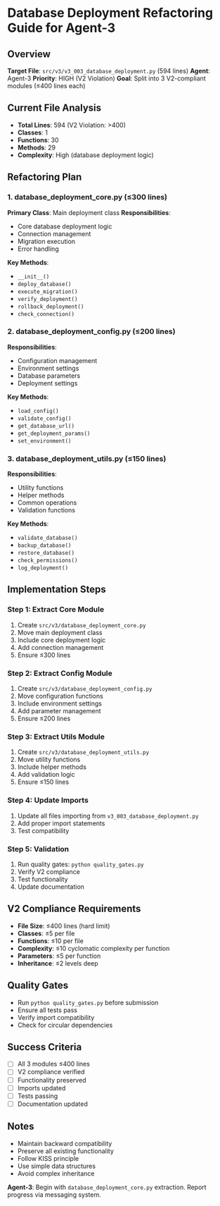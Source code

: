 # Database Deployment Refactoring Guide for Agent-3

## Overview
**Target File**: `src/v3/v3_003_database_deployment.py` (594 lines)
**Agent**: Agent-3
**Priority**: HIGH (V2 Violation)
**Goal**: Split into 3 V2-compliant modules (≤400 lines each)

## Current File Analysis
- **Total Lines**: 594 (V2 Violation: >400)
- **Classes**: 1
- **Functions**: 30
- **Methods**: 29
- **Complexity**: High (database deployment logic)

## Refactoring Plan

### 1. database_deployment_core.py (≤300 lines)
**Primary Class**: Main deployment class
**Responsibilities**:
- Core database deployment logic
- Connection management
- Migration execution
- Error handling

**Key Methods**:
- `__init__()`
- `deploy_database()`
- `execute_migration()`
- `verify_deployment()`
- `rollback_deployment()`
- `check_connection()`

### 2. database_deployment_config.py (≤200 lines)
**Responsibilities**:
- Configuration management
- Environment settings
- Database parameters
- Deployment settings

**Key Methods**:
- `load_config()`
- `validate_config()`
- `get_database_url()`
- `get_deployment_params()`
- `set_environment()`

### 3. database_deployment_utils.py (≤150 lines)
**Responsibilities**:
- Utility functions
- Helper methods
- Common operations
- Validation functions

**Key Methods**:
- `validate_database()`
- `backup_database()`
- `restore_database()`
- `check_permissions()`
- `log_deployment()`

## Implementation Steps

### Step 1: Extract Core Module
1. Create `src/v3/database_deployment_core.py`
2. Move main deployment class
3. Include core deployment logic
4. Add connection management
5. Ensure ≤300 lines

### Step 2: Extract Config Module
1. Create `src/v3/database_deployment_config.py`
2. Move configuration functions
3. Include environment settings
4. Add parameter management
5. Ensure ≤200 lines

### Step 3: Extract Utils Module
1. Create `src/v3/database_deployment_utils.py`
2. Move utility functions
3. Include helper methods
4. Add validation logic
5. Ensure ≤150 lines

### Step 4: Update Imports
1. Update all files importing from `v3_003_database_deployment.py`
2. Add proper import statements
3. Test compatibility

### Step 5: Validation
1. Run quality gates: `python quality_gates.py`
2. Verify V2 compliance
3. Test functionality
4. Update documentation

## V2 Compliance Requirements
- **File Size**: ≤400 lines (hard limit)
- **Classes**: ≤5 per file
- **Functions**: ≤10 per file
- **Complexity**: ≤10 cyclomatic complexity per function
- **Parameters**: ≤5 per function
- **Inheritance**: ≤2 levels deep

## Quality Gates
- Run `python quality_gates.py` before submission
- Ensure all tests pass
- Verify import compatibility
- Check for circular dependencies

## Success Criteria
- [ ] All 3 modules ≤400 lines
- [ ] V2 compliance verified
- [ ] Functionality preserved
- [ ] Imports updated
- [ ] Tests passing
- [ ] Documentation updated

## Notes
- Maintain backward compatibility
- Preserve all existing functionality
- Follow KISS principle
- Use simple data structures
- Avoid complex inheritance

**Agent-3**: Begin with `database_deployment_core.py` extraction. Report progress via messaging system.